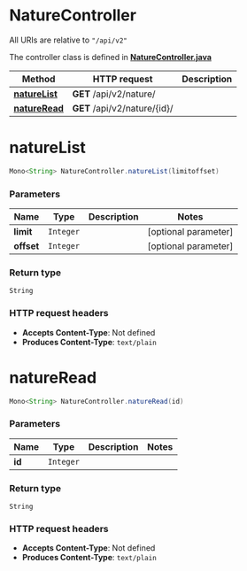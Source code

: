 # NatureController

All URIs are relative to `"/api/v2"`

The controller class is defined in **[NatureController.java](../../src/main/java/org/openapitools/controller/NatureController.java)**

Method | HTTP request | Description
------------- | ------------- | -------------
[**natureList**](#natureList) | **GET** /api/v2/nature/ | 
[**natureRead**](#natureRead) | **GET** /api/v2/nature/{id}/ | 

<a name="natureList"></a>
# **natureList**
```java
Mono<String> NatureController.natureList(limitoffset)
```



### Parameters
Name | Type | Description  | Notes
------------- | ------------- | ------------- | -------------
**limit** | `Integer` |  | [optional parameter]
**offset** | `Integer` |  | [optional parameter]

### Return type
`String`


### HTTP request headers
 - **Accepts Content-Type**: Not defined
 - **Produces Content-Type**: `text/plain`

<a name="natureRead"></a>
# **natureRead**
```java
Mono<String> NatureController.natureRead(id)
```



### Parameters
Name | Type | Description  | Notes
------------- | ------------- | ------------- | -------------
**id** | `Integer` |  |

### Return type
`String`


### HTTP request headers
 - **Accepts Content-Type**: Not defined
 - **Produces Content-Type**: `text/plain`

